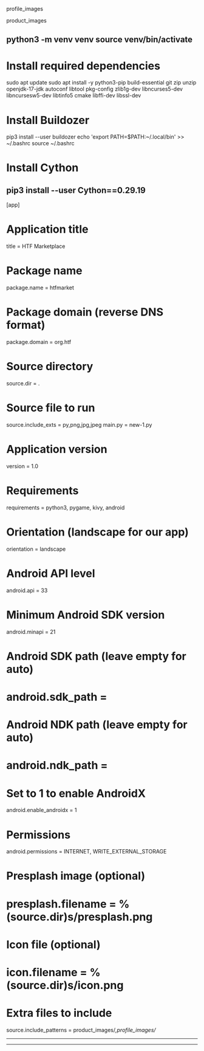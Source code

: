 profile_images

product_images

python3 -m venv venv
source venv/bin/activate      
-------------------------------------------------------------------------------------------------------------------------------------------------------------------------------------------------------------------------------------------------------------
# Install required dependencies
sudo apt update
sudo apt install -y python3-pip build-essential git zip unzip openjdk-17-jdk autoconf libtool pkg-config zlib1g-dev libncurses5-dev libncursesw5-dev libtinfo5 cmake libffi-dev libssl-dev

# Install Buildozer
pip3 install --user buildozer
echo 'export PATH=$PATH:~/.local/bin' >> ~/.bashrc
source ~/.bashrc

# Install Cython
pip3 install --user Cython==0.29.19
-------------------------------------------------------------------------------------------------------------------------------------------------------------------------------------------------------------------------------------------------------------
[app]

# Application title
title = HTF Marketplace

# Package name
package.name = htfmarket

# Package domain (reverse DNS format)
package.domain = org.htf

# Source directory
source.dir = .

# Source file to run
source.include_exts = py,png,jpg,jpeg
main.py = new-1.py

# Application version
version = 1.0

# Requirements
requirements = python3, pygame, kivy, android

# Orientation (landscape for our app)
orientation = landscape

# Android API level
android.api = 33

# Minimum Android SDK version
android.minapi = 21

# Android SDK path (leave empty for auto)
# android.sdk_path = 

# Android NDK path (leave empty for auto)
# android.ndk_path = 

# Set to 1 to enable AndroidX
android.enable_androidx = 1

# Permissions
android.permissions = INTERNET, WRITE_EXTERNAL_STORAGE

# Presplash image (optional)
# presplash.filename = %(source.dir)s/presplash.png

# Icon file (optional)
# icon.filename = %(source.dir)s/icon.png

# Extra files to include
source.include_patterns = product_images/*,profile_images/*

-------------------------------------------------------------------------------------------------------------------------------------------------------------------------------------------------------------------------------------------------------------

-------------------------------------------------------------------------------------------
